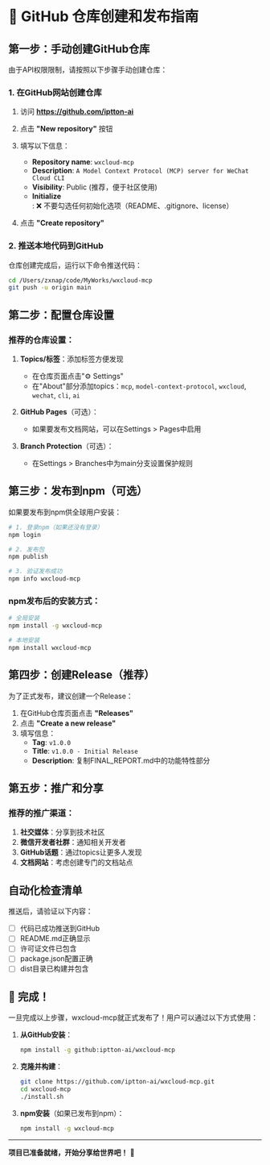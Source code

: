 # 🚀 GitHub 仓库创建和发布指南

## 第一步：手动创建GitHub仓库

由于API权限限制，请按照以下步骤手动创建仓库：

### 1. 在GitHub网站创建仓库
1. 访问 **https://github.com/iptton-ai**
2. 点击 **"New repository"** 按钮
3. 填写以下信息：
   - **Repository name**: `wxcloud-mcp`
   - **Description**: `A Model Context Protocol (MCP) server for WeChat Cloud CLI`
   - **Visibility**: Public (推荐，便于社区使用)
   - **Initialize**: ❌ 不要勾选任何初始化选项（README、.gitignore、license）

4. 点击 **"Create repository"**

### 2. 推送本地代码到GitHub

仓库创建完成后，运行以下命令推送代码：

```bash
cd /Users/zxnap/code/MyWorks/wxcloud-mcp
git push -u origin main
```

## 第二步：配置仓库设置

### 推荐的仓库设置：
1. **Topics/标签**：添加标签方便发现
   - 在仓库页面点击"⚙️ Settings"
   - 在"About"部分添加topics：`mcp`, `model-context-protocol`, `wxcloud`, `wechat`, `cli`, `ai`

2. **GitHub Pages**（可选）：
   - 如果要发布文档网站，可以在Settings > Pages中启用

3. **Branch Protection**（可选）：
   - 在Settings > Branches中为main分支设置保护规则

## 第三步：发布到npm（可选）

如果要发布到npm供全球用户安装：

```bash
# 1. 登录npm（如果还没有登录）
npm login

# 2. 发布包
npm publish

# 3. 验证发布成功
npm info wxcloud-mcp
```

### npm发布后的安装方式：
```bash
# 全局安装
npm install -g wxcloud-mcp

# 本地安装
npm install wxcloud-mcp
```

## 第四步：创建Release（推荐）

为了正式发布，建议创建一个Release：

1. 在GitHub仓库页面点击 **"Releases"**
2. 点击 **"Create a new release"**
3. 填写信息：
   - **Tag**: `v1.0.0`
   - **Title**: `v1.0.0 - Initial Release`
   - **Description**: 复制FINAL_REPORT.md中的功能特性部分

## 第五步：推广和分享

### 推荐的推广渠道：
1. **社交媒体**：分享到技术社区
2. **微信开发者社群**：通知相关开发者
3. **GitHub话题**：通过topics让更多人发现
4. **文档网站**：考虑创建专门的文档站点

## 自动化检查清单

推送后，请验证以下内容：
- [ ] 代码已成功推送到GitHub
- [ ] README.md正确显示
- [ ] 许可证文件已包含
- [ ] package.json配置正确
- [ ] dist目录已构建并包含

## 🎉 完成！

一旦完成以上步骤，wxcloud-mcp就正式发布了！用户可以通过以下方式使用：

1. **从GitHub安装**：
   ```bash
   npm install -g github:iptton-ai/wxcloud-mcp
   ```

2. **克隆并构建**：
   ```bash
   git clone https://github.com/iptton-ai/wxcloud-mcp.git
   cd wxcloud-mcp
   ./install.sh
   ```

3. **npm安装**（如果已发布到npm）：
   ```bash
   npm install -g wxcloud-mcp
   ```

---

**项目已准备就绪，开始分享给世界吧！** 🌟
